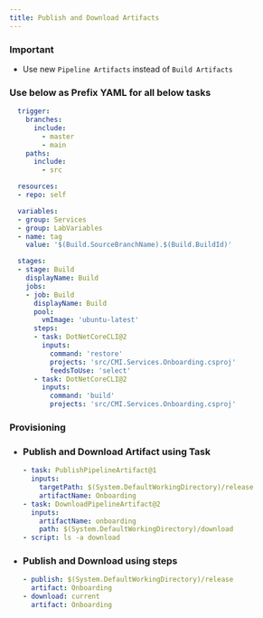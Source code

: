 ```yaml
---
title: Publish and Download Artifacts
---
```


### Important
- Use new `Pipeline Artifacts` instead of `Build Artifacts`

### Use below as Prefix YAML for all below tasks
  ```yaml
    trigger:
      branches:
        include:
          - master
          - main
      paths:
        include:
          - src

    resources:
    - repo: self

    variables:
    - group: Services
    - group: LabVariables
    - name: tag
      value: '$(Build.SourceBranchName).$(Build.BuildId)'

    stages:
    - stage: Build
      displayName: Build
      jobs:  
      - job: Build
        displayName: Build
        pool:
          vmImage: 'ubuntu-latest'
        steps:
        - task: DotNetCoreCLI@2
          inputs:
            command: 'restore'
            projects: 'src/CMI.Services.Onboarding.csproj'
            feedsToUse: 'select'
        - task: DotNetCoreCLI@2
          inputs:
            command: 'build'
            projects: 'src/CMI.Services.Onboarding.csproj'

  ```
### Provisioning
- ### Publish and Download Artifact using Task
    ```yaml
    - task: PublishPipelineArtifact@1
      inputs:
        targetPath: $(System.DefaultWorkingDirectory)/release
        artifactName: Onboarding
    - task: DownloadPipelineArtifact@2
      inputs:
        artifactName: onboarding
        path: $(System.DefaultWorkingDirectory)/download
    - script: ls -a download
    ```
- ### Publish and Download using steps 
    ```yaml
    - publish: $(System.DefaultWorkingDirectory)/release
      artifact: Onboarding
    - download: current
      artifact: Onboarding
    ```
